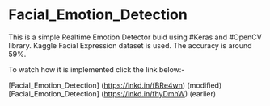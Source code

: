# Facial_Emotion_Detection

This is a simple Realtime Emotion Detector buid using #Keras and #OpenCV library.
Kaggle Facial Expression dataset is used. The accuracy is around 59%.

To watch how it is implemented click the link below:-

[Facial_Emotion_Detection] (https://lnkd.in/fBRe4wn) (modified)
[Facial_Emotion_Detection] (https://lnkd.in/fhyDmhW) (earlier)
